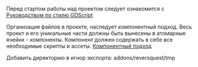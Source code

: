 Перед стартом работы над проектом следует ознакомится с [Руководством по стилю GDScript](https://docs.godotengine.org/ru/stable/tutorials/scripting/gdscript/gdscript_styleguide.html)

Организация файлов в проекте, наследует компонентный подход. 
Весь проект и его уникальные части должны быть вынесены в атомарные ячейки - компоненты.
Компонент должен содержать в себе все необходимые скрипты и ассеты. 
[Компонентный подход](https://ru.wikipedia.org/wiki/%D0%9A%D0%BE%D0%BC%D0%BF%D0%BE%D0%BD%D0%B5%D0%BD%D1%82%D0%BD%D0%BE-%D0%BE%D1%80%D0%B8%D0%B5%D0%BD%D1%82%D0%B8%D1%80%D0%BE%D0%B2%D0%B0%D0%BD%D0%BD%D0%BE%D0%B5_%D0%BF%D1%80%D0%BE%D0%B3%D1%80%D0%B0%D0%BC%D0%BC%D0%B8%D1%80%D0%BE%D0%B2%D0%B0%D0%BD%D0%B8%D0%B5)


Добавить директорию в игнор экспорта:
addons/reversquest/tmp
